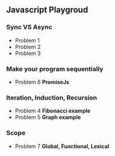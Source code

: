 ## Javascript Playgroud

### Sync VS Async

* Problem 1 
* Problem 2
* Problem 3


### Make your program sequentially 
* Problem 6 **PromiseJs**

### Iteration, Induction, Recursion
* Problem 4 **Fibonacci example**
* Problem 5 **Graph example**


### Scope
* Problem 7 **Global, Functional, Lexical**
